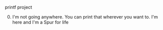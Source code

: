 printf project

0. I'm not going anywhere. You can print that wherever you want to. I'm here and I'm a Spur for life 
